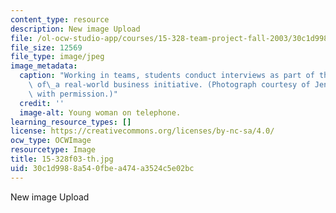 ```yaml
---
content_type: resource
description: New image Upload
file: /ol-ocw-studio-app/courses/15-328-team-project-fall-2003/30c1d9988a540fbea474a3524c5e02bc_15-328f03-th.jpg
file_size: 12569
file_type: image/jpeg
image_metadata:
  caption: "Working in teams, students conduct interviews as part of their analysis\
    \ of\_a real-world business initiative. (Photograph courtesy of Jenn Borton. Used\
    \ with permission.)"
  credit: ''
  image-alt: Young woman on telephone.
learning_resource_types: []
license: https://creativecommons.org/licenses/by-nc-sa/4.0/
ocw_type: OCWImage
resourcetype: Image
title: 15-328f03-th.jpg
uid: 30c1d998-8a54-0fbe-a474-a3524c5e02bc
---
```

New image Upload